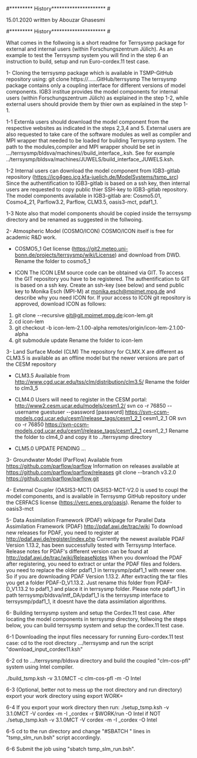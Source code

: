 
#********* History********************* #

15.01.2020 written by Abouzar Ghasesmi

#********* History********************* #

What comes in the follwoing is a short readme for Terrsysmp package for external and internal users (within Forschungszentrum Jülich). 
As an example to test the Terrsysmp system you will find in the step 6 an instruction to build, setup and run Euro-cordex.11 test case.

1- Cloning the terrsysmp package which is available in TSMP-GitHub repository using:
git clone https://......GitHub/terrsysmp
The terrsysmp package contains only a coupling interface for different versions of model components.
IGB3 institue provides the model components for internal users (within Forschungszentrum Jülich) as explained in the step 1-2, while external users 
should provide them by thier own as explained in the step 1-1.

1-1 Externla users should download the model component from the respective websites as indicated in the steps 2,3,4 and 5.
External users are also requested to take care of the software modules as well as compiler and MPI wrapper that needed to be loaded for building Terrsysmp system. 
The path to the modules,compiler and MPI wrapper should be set in .../terrsysmp/bldsva/machines/<machin name>/build_interface_<machin name>.ksh. 
See for example  ../terrsysmp/bldsva/machines/JUWELS/build_interface_JUWELS.ksh.

1-2 Internal users can download the model component from IGB3-gitlab repository (https://icg4geo.icg.kfa-juelich.de/ModelSystems/tsmp_src)
Since the authentification to IGB3-gitlab is based on a ssh key, then internal users are requested to copy public thier SSH-key to IGB3-gitlab repository.
The model components available in IGB3-gitlab are: Cosmo5.01, Cosmo4_21, Parflow3.2, Parflow, CLM3.5, oasis3-mct, pdaf1_1.

1-3 Note also that model components should be copied inside the terrsysmp directory and be renamed as suggested in the follwoing.

2- Atmospheric Model (COSMO/ICON)
COSMO/ICON itself is free for academic R&D work.

- COSMO5_1
Get license (https://git2.meteo.uni-bonn.de/projects/terrsysmp/wiki/License) and download from DWD.
Rename the folder to cosmo5_1

- ICON
The ICON LEM source code can be obtained via GIT. To access the GIT repository you have to be registered. The authentification to GIT is based on a ssh key.
Create an ssh-key (see below) and send public key to Monika Esch (MPI-M) at monika.esch@mpimet.mpg.de and describe why you need ICON for.
If your access to ICON git repository is approved, download ICON as follows:
1) git clone --recursive git@git.mpimet.mpg.de:icon-lem.git
2) cd icon-lem
3) git checkout -b icon-lem-2.1.00-alpha remotes/origin/icon-lem-2.1.00-alpha
4) git submodule update
Rename the folder to icon-lem

3- Land Surface Model (CLM)
The repository for CLMX.X are different as CLM3.5 is available as an offline model but the newer versions are part of the CESM repository

- CLM3.5
Available from http://www.cgd.ucar.edu/tss/clm/distribution/clm3.5/
Rename the folder to clm3_5

- CLM4.0
Users will need to register in the CESM portal: http://www2.cesm.ucar.edu/models/cesm1.2/
svn co -r 76850 --username guestuser --password [password] https://svn-ccsm-models.cgd.ucar.edu/cesm1/release_tags/cesm1_2_1 cesm1_2_1
OR
svn co -r 76850 https://svn-ccsm-models.cgd.ucar.edu/cesm1/release_tags/cesm1_2_1 cesm1_2_1
Rename the folder to clm4_0 and copy it to ../terrsysmp directory
- CLM5.0
UPDATE PENDING ...

3- Groundwater Model (ParFlow)
Available from https://github.com/parflow/parflow
Information on releases available at https://github.com/parflow/parflow/releases
git clone --branch v3.2.0 https://github.com/parflow/parflow.git

4- External Coupler (OASIS3-MCT)
OASIS3-MCT-V2.0 is used to coupl the model components, and is available in Terrsysmp GitHub repository under the CERFACS license (https://verc.enes.org/oasis).
Rename the folder to oasis3-mct

5- Data Assimilation Framework (PDAF)
wikipage for Parallel Data Assimilation Framework (PDAF) http://pdaf.awi.de/trac/wiki
To download new releases for PDAF, you need to register at http://pdaf.awi.de/register/index.php
Currently the newest available PDAF Version 1.13.2, has been successfully tested with Terrsysmp Interface. Release notes for PDAF's different version can be found at http://pdaf.awi.de/trac/wiki/ReleaseNotes
When you download the PDAF after registering, you need to extract or untar the PDAF files and folders. you need to replace the older pdaf1_1 in terrsysmp/pdaf1_1 with newer one. So if you are downloading PDAF Version 1.13.2. After extracting the tar files you get a folder PDAF-D_V1.13.2. Just rename this folder from PDAF-D_V1.13.2 to pdaf1_1 and place it in terrsysmp folder.
Please note pdaf1_1 in path terrsysmp/bldsva/intf_DA/pdaf1_1 is the terrsysmp interface to terrsysmp/pdaf1_1, it doesnt have the data assimilation algorithms.

6- Building terrsysmp system and setup the Cordex.11 test case.
After locating the model components in terrsysmp directory, 
follwoing the steps below, you can build terrsysmp system and setup the cordex.11 test case.

6-1 Downloading the input files necessary for running Euro-cordex.11 test case:
cd to the root directory .../terrsysmp and run the script "download_input_cordex11.ksh"

6-2 cd to .../terrsysmp/bldsva directory and build the coupled "clm-cos-pfl" system using Intel compiler.

./build_tsmp.ksh -v 3.1.0MCT -c clm-cos-pfl -m <machin name> -O Intel

6-3 (Optional, better not to mess up the root directory and run directory) export your work directory using
export WORK=

6-4 If you export your work directory then run:
./setup_tsmp.ksh -v 3.1.0MCT -V cordex -m <machin name> -I _cordex -r $WORK/run -O Intel
if NOT
./setup_tsmp.ksh -v 3.1.0MCT -V cordex -m <machin name> -I _cordex  -O Intel

6-5 cd to the run directory and change "#SBATCH " lines in "tsmp_slm_run.bsh" script accordingly.

6-6 Submit the job using "sbatch tsmp_slm_run.bsh".






